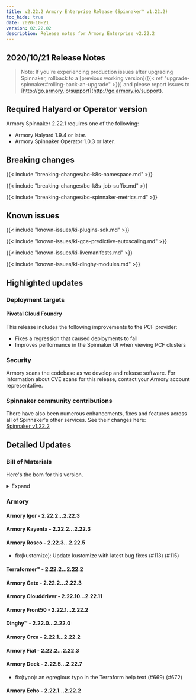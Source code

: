 ```yaml
---
title: v2.22.2 Armory Enterprise Release (Spinnaker™ v1.22.2)
toc_hide: true
date: 2020-10-21
version: 02.22.02
description: Release notes for Armory Enterprise v2.22.2 
---
```


## 2020/10/21 Release Notes

> Note: If you're experiencing production issues after upgrading Spinnaker, rollback to a [previous working version]({{< ref "upgrade-spinnaker#rolling-back-an-upgrade" >}}) and please report issues to [http://go.armory.io/support](http://go.armory.io/support).

## Required Halyard or Operator version

Armory Spinnaker 2.22.1 requires one of the following:

* Armory Halyard 1.9.4 or later.
* Armory Spinnaker Operator 1.0.3 or later.

## Breaking changes
<!-- Copy/paste from the previous version if there are recent ones. We can drop breaking changes after 3 minor versions. -->

{{< include "breaking-changes/bc-k8s-namespace.md" >}}


{{< include "breaking-changes/bc-k8s-job-suffix.md" >}}

{{< include "breaking-changes/bc-spinnaker-metrics.md" >}}

## Known issues

{{< include "known-issues/ki-plugins-sdk.md" >}}

{{< include "known-issues/ki-gce-predictive-autoscaling.md" >}}

{{< include "known-issues/ki-livemanifests.md" >}}

{{< include "known-issues/ki-dinghy-modules.md" >}}

## Highlighted updates

### Deployment targets

#### Pivotal Cloud Foundry

This release includes the following improvements to the PCF provider:

* Fixes a regression that caused deployments to fail
* Improves performance in the Spinnaker UI when viewing PCF clusters

### Security

Armory scans the codebase as we develop and release software. For information about CVE scans for this release, contact your Armory account representative.

###  Spinnaker community contributions

<!-- Copy/paste highlights from the corresponding OSS version. -->

There have also been numerous enhancements, fixes and features across all of Spinnaker's other services. See their changes here:  
[Spinnaker v1.22.2](https://www.spinnaker.io/community/releases/versions/1-22-2-changelog)

## Detailed Updates

### Bill of Materials
Here's the bom for this version.
<details><summary>Expand</summary>
<pre class="highlight">
<code>version: 2.22.2
timestamp: "2020-10-21 11:45:26"
services:
    clouddriver:
        commit: dcfd57fc
        version: 2.22.11
    deck:
        commit: 3c7cd857
        version: 2.22.7
    dinghy:
        commit: ad5418ab
        version: 2.22.0
    echo:
        commit: d200e4b8
        version: 2.22.2
    fiat:
        commit: 6419cd67
        version: 2.22.3
    front50:
        commit: 703ae67d
        version: 2.22.2
    gate:
        commit: 971be7fc
        version: 2.22.3
    igor:
        commit: ebceb417
        version: 2.22.3
    kayenta:
        commit: 4ffa74d8
        version: 2.22.3
    monitoring-daemon:
        version: 2.22.0
    monitoring-third-party:
        version: 2.22.0
    orca:
        commit: d0d067ac
        version: 2.22.2
    rosco:
        commit: 72ee6ba5
        version: 2.22.5
    terraformer:
        commit: e2d395ce
        version: 2.22.2
dependencies:
    redis:
        version: 2:2.8.4-2
artifactSources:
    dockerRegistry: docker.io/armory
</code>
</pre>
</details>

### Armory


#### Armory Igor - 2.22.2...2.22.3


#### Armory Kayenta - 2.22.2...2.22.3


#### Armory Rosco - 2.22.3...2.22.5

  - fix(kustomize): Update kustomize with latest bug fixes (#113) (#115)

#### Terraformer™ - 2.22.2...2.22.2


#### Armory Gate - 2.22.2...2.22.3


#### Armory Clouddriver - 2.22.10...2.22.11


#### Armory Front50 - 2.22.1...2.22.2


#### Dinghy™ - 2.22.0...2.22.0


#### Armory Orca - 2.22.1...2.22.2


#### Armory Fiat - 2.22.2...2.22.3


#### Armory Deck - 2.22.5...2.22.7

  - fix(typo): an egregious typo in the Terraform help text (#669) (#672)

#### Armory Echo - 2.22.1...2.22.2
